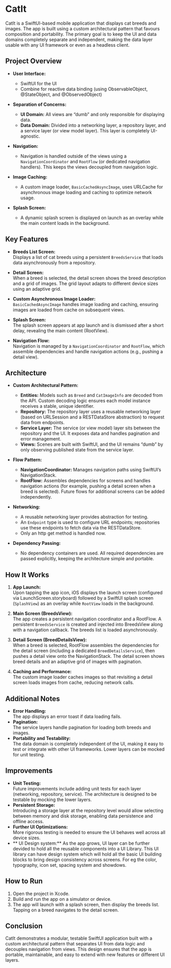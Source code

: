 # CatIt

CatIt is a SwiftUI-based mobile application that displays cat breeds and images. The app is built using a custom architectural pattern that favours composition and portability. The primary goal is to keep the UI and data domains completely separate and independent, making the data layer usable with any UI framework or even as a headless client.

## Project Overview

- **User Interface:**  
  - SwiftUI for the UI  
  - Combine for reactive data binding (using ObservableObject, @StateObject, and @ObservedObject)

- **Separation of Concerns:**  
  - **UI Domain:** All views are “dumb” and only responsible for displaying data.  
  - **Data Domain:** Divided into a networking layer, a repository layer, and a service layer (or view model layer). This layer is completely UI-agnostic.

- **Navigation:**  
  - Navigation is handled outside of the views using a `NavigationCoordinator` and `RootFlow` (or dedicated navigation handlers). This keeps the views decoupled from navigation logic.

- **Image Caching:**  
  - A custom image loader, `BasicCachedAsyncImage`, uses URLCache for asynchronous image loading and caching to optimize network usage.

- **Splash Screen:**  
  - A dynamic splash screen is displayed on launch as an overlay while the main content loads in the background.

## Key Features

- **Breeds List Screen:**  
  Displays a list of cat breeds using a persistent `BreedsService` that loads data asynchronously from a repository.

- **Detail Screen:**  
  When a breed is selected, the detail screen shows the breed description and a grid of images. The grid layout adapts to different device sizes using an adaptive grid.

- **Custom Asynchronous Image Loader:**  
  `BasicCachedAsyncImage` handles image loading and caching, ensuring images are loaded from cache on subsequent views.

- **Splash Screen:**  
  The splash screen appears at app launch and is dismissed after a short delay, revealing the main content (RootView).

- **Navigation Flow:**  
  Navigation is managed by a `NavigationCoordinator` and `RootFlow`, which assemble dependencies and handle navigation actions (e.g., pushing a detail view).

## Architecture

- **Custom Architectural Pattern:**  
  - **Entities:** Models such as `Breed` and `CatImageInfo` are decoded from the API. Custom decoding logic ensures each model instance receives a stable, unique identifier.  
  - **Repository:** The repository layer uses a reusable networking layer (based on URLSession and a RESTDataStore abstraction) to request data from endpoints.  
  - **Service Layer:** The service (or view model) layer sits between the repository and the UI. It exposes data and handles pagination and error management.  
  - **Views:** Scenes are built with SwiftUI, and the UI remains “dumb” by only observing published state from the service layer.

- **Flow Pattern:**  
  - **NavigationCoordinator:** Manages navigation paths using SwiftUI’s NavigationStack.  
  - **RootFlow:** Assembles dependencies for screens and handles navigation actions (for example, pushing a detail screen when a breed is selected). Future flows for additional screens can be added independently.

- **Networking:**  
  - A reusable networking layer provides abstraction for testing.  
  - An `Endpoint` type is used to configure URL endpoints; repositories use these endpoints to fetch data via the RESTDataStore.
  - Only an http get method is handled now. 

- **Dependency Passing:**  
  - No dependency containers are used. All required dependencies are passed explicitly, keeping the architecture simple and portable.

## How It Works

1. **App Launch:**  
   Upon tapping the app icon, iOS displays the launch screen (configured via LaunchScreen.storyboard) followed by a SwiftUI splash screen (`SplashView`) as an overlay while `RootView` loads in the background.

2. **Main Screen (BreedsView):**  
   The app creates a persistent navigation coordinator and a RootFlow. A persistent `BreedsService` is created and injected into BreedsView along with a navigation callback. The breeds list is loaded asynchronously.

3. **Detail Screen (BreedDetailsView):**  
   When a breed is selected, RootFlow assembles the dependencies for the detail screen (including a dedicated `BreedDetailsService`), then pushes a detail view onto the NavigationStack. The detail screen shows breed details and an adaptive grid of images with pagination.

4. **Caching and Performance:**  
   The custom image loader caches images so that revisiting a detail screen loads images from cache, reducing network calls.

## Additional Notes

- **Error Handling:**  
  The app displays an error toast if data loading fails.
- **Pagination:**  
  The service layers handle pagination for loading both breeds and images.
- **Portability and Testability:**  
  The data domain is completely independent of the UI, making it easy to test or integrate with other UI frameworks. Lower layers can be mocked for unit testing.

## Improvements

- **Unit Testing:**  
  Future improvements include adding unit tests for each layer (networking, repository, service). The architecture is designed to be testable by mocking the lower layers.
- **Persistent Storage:**  
  Introducing a storage layer at the repository level would allow selecting between memory and disk storage, enabling data persistence and offline access.
- **Further UI Optimizations:**  
  More rigorous testing is needed to ensure the UI behaves well across all device sizes.
- ** UI Design system:**
	As the app grows, UI layer can be further devided to hold all the reusable
	components into a UI Library. This UI library can have design system which 
	will hold all the basic UI building blocks to bring design consistency 
	across screens. For eg the color, typography, icon set, spacing system 
	and showdows.  

## How to Run

1. Open the project in Xcode.
2. Build and run the app on a simulator or device.
3. The app will launch with a splash screen, then display the breeds list. Tapping on a breed navigates to the detail screen.

## Conclusion

CatIt demonstrates a modular, testable SwiftUI application built with a custom architectural pattern that separates UI from data logic and decouples navigation from views. This design ensures that the app is portable, maintainable, and easy to extend with new features or different UI layers.
